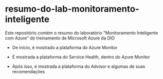 # resumo-do-lab-monitoramento-inteligente
Este repositório contém o resumo do laboratório "Monitoramento Inteligente com Azure" do treinamento de Microsoft Azure da DIO

* De início, é mostrado a plataforma do Azure Monitor

* É mostrada a plataforma do Service Health, dentro do Azure Monitor

* Após isso, é mostrada a plataforma do Advisor e algumas de suas recomendações
